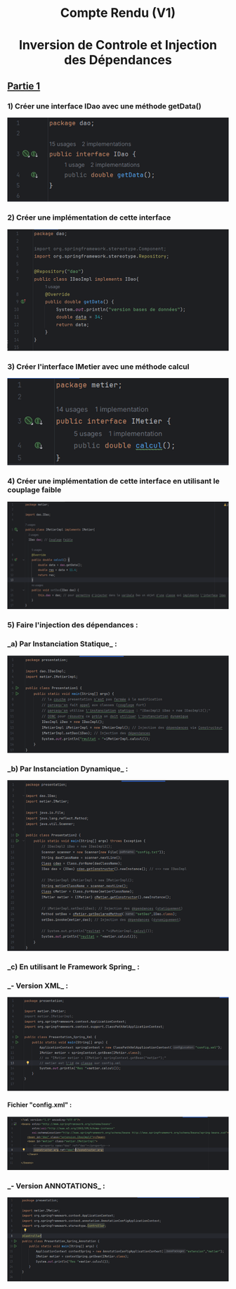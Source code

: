 <h1 align="center">Compte Rendu (V1)</h1>
<h1 align="center">Inversion de Controle et Injection des Dépendances</h1>

<h2 style="text-decoration: underline" >Partie 1</h2>

<h3>1) Créer une interface IDao avec une méthode getData()</h3>
<img src="captures/img.png">
<h3>2) Créer une implémentation de cette interface</h3>
<img src="captures/img_1.png">
<h3>3) Créer l'interface IMetier avec une méthode calcul</h3>
<img src="captures/img_2.png">
<h3>4) Créer une implémentation de cette interface en utilisant le couplage faible</h3>
<img src="captures/img_3.png">
<h3>5) Faire l'injection des dépendances :</h3>
<h3>_a) Par Instanciation Statique_ :</h3>
<img src="captures/img_4.png">
<h3>_b) Par Instanciation Dynamique_ :</h3>
<img src="captures/img_5.png">
<h3>_c) En utilisant le Framework Spring_ :</h3>
<h3>_- Version XML_ :</h3>
<img src="captures/img_6.png">
<h4> Fichier "config.xml" :</h4>
<img src="captures/img_7.png">
<h3>_- Version ANNOTATIONS_ :</h3>
<img src="captures/img_8.png">

